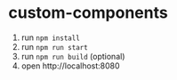 # custom-components

1. run `npm install`
2. run `npm run start`
3. run `npm run build` (optional)
5. open http://localhost:8080

